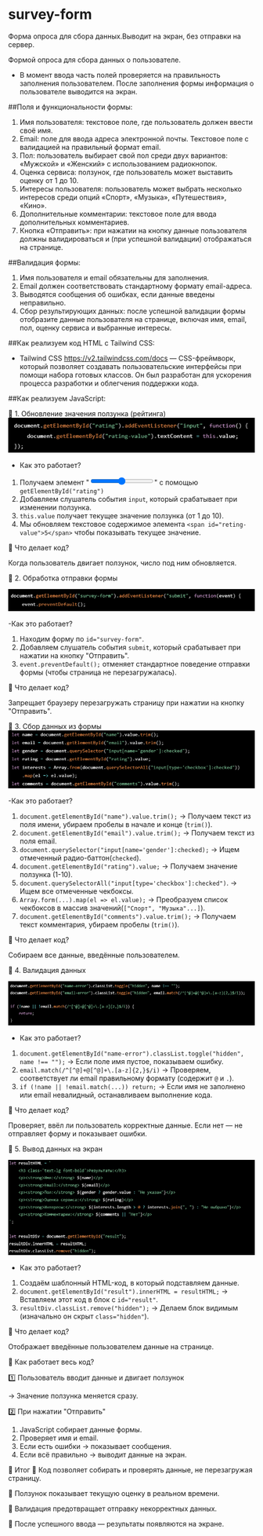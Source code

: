 # survey-form
 Форма опроса для сбора данных.Выводит на экран, без отправки на сервер.

Формой опроса для сбора данных о пользователе. 

- В момент ввода часть полей проверяется на правильность заполнения пользователем. После заполнения формы информация о пользователе выводится на экран.

##Поля и функциональности формы:

1) Имя пользователя: текстовое поле, где пользователь должен ввести своё имя.
2) Email: поле для ввода адреса электронной почты. Текстовое поле с валидацией на правильный формат email.
3) Пол: пользователь выбирает свой пол среди двух вариантов: «Мужской» и «Женский» с использованием радиокнопок.
4) Оценка сервиса: ползунок, где пользователь может выставить оценку от 1 до 10.
5) Интересы пользователя: пользователь может выбрать несколько интересов среди опций «Спорт», «Музыка», «Путешествия», «Кино».
6) Дополнительные комментарии: текстовое поле для ввода дополнительных комментариев.
7) Кнопка «Отправить»: при нажатии на кнопку данные пользователя должны валидироваться и (при успешной валидации) отображаться на странице.

##Валидация формы:

1) Имя пользователя и email обязательны для заполнения.
2) Email должен соответствовать стандартному формату email-адреса.
3) Выводятся сообщения об ошибках, если данные введены неправильно.
4) Сбор результирующих данных: после успешной валидации формы отобразите данные пользователя на странице, включая имя, email, пол, оценку сервиса и выбранные интересы.

##Как реализуем код HTML с Tailwind CSS:

- Tailwind CSS https://v2.tailwindcss.com/docs — CSS-фреймворк, который позволяет создавать пользовательские интерфейсы при помощи набора готовых классов. Он был разработан для ускорения процесса разработки и облегчения поддержки кода.

##Как реализуем JavaScript:

📌 1. Обновление значения ползунка (рейтинга)
![alt text](image.png)


- Как это работает?
1. Получаем элемент "<input type="range" id="rating">" с помощью  `getElementById("rating")`
2. Добавляем слушатель события `input`, который срабатывает при изменении ползунка.
3. `this.value` получает текущее значение ползунка (от 1 до 10).
4. Мы обновляем текстовое содержимое элемента `<span id="reting-value">5</span>` чтобы показывать текущее значение.

🔹 Что делает код?

Когда пользователь двигает ползунок, число под ним обновляется.

📌 2. Обработка отправки формы

![alt text](image-1.png)

-Как это работает?

1. Находим форму по `id="survey-form"`.
2. Добавляем слушатель события `submit`, который срабатывает при нажатии на кнопку "Отправить".
3. `event.preventDefault();` отменяет стандартное поведение отправки формы (чтобы страница не перезагружалась).

🔹 Что делает код?

Запрещает браузеру перезагружать страницу при нажатии на кнопку "Отправить".

📌 3. Сбор данных из формы
![alt text](image-2.png)

-Как это работает?

1. `document.getElementById("name").value.trim();`
 → Получаем текст из поля имени, убираем пробелы в начале и конце (`trim()`).
2. `document.getElementById("email").value.trim();`
 → Получаем текст из поля email.
3. `document.querySelector("input[name='gender']:checked);`
 → Ищем отмеченный радио-баттон(`checked`).
4. `document.getElementById("rating").value;`
 → Получаем значение ползунка (1-10).
5. `document.querySelectorAll("input[type='checkbox']:checked")`.
 → Ищем все отмеченные чекбоксы.
6. `Array.form(...).map(el => el.value);`
 → Преобразуем список чекбоксов в массив значений(`["Спорт", "Музыка"...]`).
7. `document.getElementById("comments").value.trim();`
 → Получаем текст комментария, убираем пробелы (`trim()`).

🔹 Что делает код?

Собираем все данные, введённые пользователем.

📌 4. Валидация данных

![alt text](image-3.png)

- Как это работает?

1. `document.getElementById("name-error").classList.toggle("hidden", name !== "");`
 → Если поле имя пустое, показываем ошибку.
2. `email.match(/^[^@]+@[^@]+\.[a-z]{2,}$/i)`
 → Проверяем, соответствует ли email правильному формату (содержит `@` и `.`).
3. `if (!name || !email.match(...)) return;`
 → Если имя не заполнено или email невалидный, останавливаем выполнение кода.

 🔹 Что делает код?

Проверяет, ввёл ли пользователь корректные данные. Если нет — не отправляет форму и показывает ошибки.

📌 5. Вывод данных на экран

![alt text](image-4.png)

- Как это работает?

1. Создаём шаблонный HTML-код, в который подставляем данные.
2. `document.getElementById("result").innerHTML = resultHTML;`
 → Вставляем этот код в блок с `id="result"`.
3. `resultDiv.classList.remove("hidden");`
 → Делаем блок видимым (изначально он скрыт `class="hidden"`).

 🔹 Что делает код?

Отображает введённые пользователем данные на странице.


📌 Как работает весь код?

1️⃣ Пользователь вводит данные и двигает ползунок

→ Значение ползунка меняется сразу.

2️⃣ При нажатии "Отправить"

1. JavaScript собирает данные формы.
2. Проверяет имя и email.
3. Если есть ошибки → показывает сообщения.
4. Если всё правильно → выводит данные на экран.

🚀 Итог
🔹 Код позволяет собирать и проверять данные, не перезагружая страницу.

🔹 Ползунок показывает текущую оценку в реальном времени.

🔹 Валидация предотвращает отправку некорректных данных.

🔹 После успешного ввода — результаты появляются на экране.
